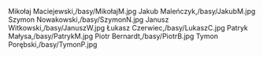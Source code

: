 Mikołaj Maciejewski,/basy/MikołajM.jpg
Jakub Maleńczyk,/basy/JakubM.jpg
Szymon Nowakowski,/basy/SzymonN.jpg
Janusz Witkowski,/basy/JanuszW.jpg
Łukasz Czerwiec,/basy/LukaszC.jpg
Patryk Małysa,/basy/PatrykM.jpg
Piotr Bernardt,/basy/PiotrB.jpg
Tymon Porębski,/basy/TymonP.jpg